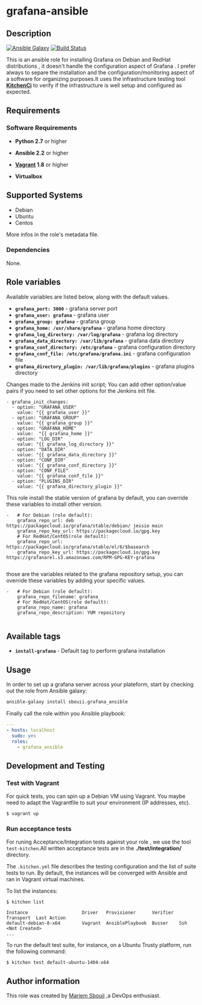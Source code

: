 # grafana-ansible

## Description

[![Ansible Galaxy](https://img.shields.io/badge/galaxy-sbouii.grafana-blue.svg)](https://galaxy.ansible.com/sbouii/grafana/) 
[![Build Status](https://travis-ci.org/sbouii/grafana-ansible.svg?branch=master)](https://travis-ci.org/sbouii/grafana-ansible)


This is an ansible role for installing Grafana on Debian and RedHat distributions , it doesn't handle the configuration aspect of 
Grafana . I prefer always to separe the installation and the configuration/monitoring aspect of a software for organizing  purposes.It uses the infrastructure testing tool **[KitchenCi](http://kitchen.ci/)** to verify if the infrastructure is well setup and configured as expected.

## Requirements

### Software Requirements

- **Python 2.7** or higher

- **Ansible 2.2** or higher

- **[Vagrant](https://www.vagrantup.com/) 1.8** or higher 

- **Virtualbox**

## Supported Systems

- Debian
- Ubuntu
- Centos

More infos in the role's metadata file.


### Dependencies

None.

## Role variables
Available variables are listed below, along with the default values.

- **`grafana_port: 3000`** - grafana server port
- **`grafana_user: grafana`** - grafana user
- **`grafana_group: grafana`** - grafana group
- **`grafana_home: /usr/share/grafana`** - grafana home directory
- **`grafana_log_directory: /var/log/grafana`** - grafana log directory
- **`grafana_data_directory: /var/lib/grafana`** - grafana data directory
- **`grafana_conf_directory: /etc/grafana`** - grafana configuration directory
- **`grafana_conf_file: /etc/grafana/grafana.ini`** - grafana configuration file
- **`grafana_directory_plugin: /var/lib/grafana/plugins`** - grafana plugins directory

Changes made to the Jenkins init script; You can add other option/value pairs if you need to set other options for the Jenkins init file.

```
- grafana_init_changes:
  - option: "GRAFANA_USER"
    value: "{{ grafana_user }}"
  - option: "GRAFANA_GROUP"
    value: "{{ grafana_group }}"
  - option: "GRAFANA_HOME"
    value:  "{{ grafana_home }}"
  - option: "LOG_DIR"
    value: "{{ grafana_log_directory }}"
  - option: "DATA_DIR"
    value: "{{ grafana_data_directory }}"
  - option: "CONF_DIR"
    value: "{{ grafana_conf_directory }}"
  - option: "CONF_FILE"
    value: "{{ grafana_conf_file }}"
  - option: "PLUGINS_DIR"
    value: "{{ grafana_directory_plugin }}"
```
This role install the stable version of grafana by default, you can override these variables to install other version.

```
-   # For Debian (role default):
    grafana_repo_url: deb https://packagecloud.io/grafana/stable/debian/ jessie main
    grafana_repo_key_url: https://packagecloud.io/gpg.key 
    # For RedHat/CentOS(role default):
    grafana_repo_url: https://packagecloud.io/grafana/stable/el/6/$basearch
    grafana_repo_key_url: https://packagecloud.io/gpg.key https://grafanarel.s3.amazonaws.com/RPM-GPG-KEY-grafana
    
```
those are the variables related to the grafana repository setup, you can override these variables by adding your specific values. 

```
-   # For Debian (role default):
    grafana_repo_filename: grafana
    # For RedHat/CentOS(role default):
    grafana_repo_name: grafana
    grafana_repo_description: YUM repository
    
```

## Available tags

- **`install-grafana`** -  Default tag to perform grafana installation

## Usage

In order to set up a grafana server across your plateform, start by checking out the role from Ansible galaxy:
```bash
ansible-galaxy install sbouii.grafana_ansible
```

Finally call the role within you Ansible playbook:
```yaml
---
- hosts: localhost
  sudo: yes
  roles:
    - grafana_ansible
```
## Development and Testing
### Test with Vagrant
For quick tests, you can spin up a Debian VM using Vagrant. You maybe need to adapt the Vagrantfile to suit your environment (IP addresses, etc).

    $ vagrant up

### Run acceptance tests

For runing Acceptance/Integration tests against your role , we use the tool `test-kitchen`.All written acceptance tests are in the **./test/integration/** directory.

The `.kitchen.yml` file describes the testing configuration and the list of suite tests to run. By default, the instances will be converged with Ansible and ran in Vagrant virtual machines.

To list the instances:

    $ kitchen list

    Instance                    Driver   Provisioner      Verifier  Transport  Last Action
    default-debian-8-x64        Vagrant  AnsiblePlaybook  Busser    Ssh        <Not Created>
    ...

To run the default test suite, for instance, on a Ubuntu Trusty platform, run the following command:

    $ kitchen test default-ubuntu-1404-x64

## Author information

This role was created by [Mariem Sbouii](https://www.linkedin.com/in/mariem-sboui-76906711b) ,a DevOps enthusiast.

